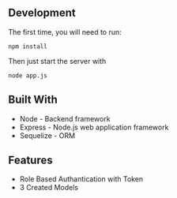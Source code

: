 
## Development

The first time, you will need to run:
```
npm install
```

Then just start the server with
```
node app.js
```

## Built With
- Node - Backend framework
- Express - Node.js web application framework
- Sequelize - ORM

## Features
 - Role Based Authantication with Token
 - 3 Created Models
 
 
